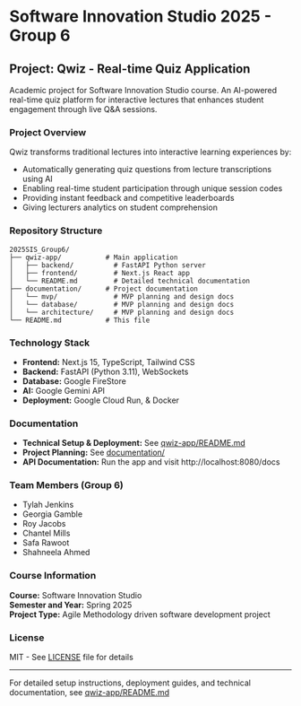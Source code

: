 # Software Innovation Studio 2025 - Group 6

## Project: Qwiz - Real-time Quiz Application

Academic project for Software Innovation Studio course. An AI-powered real-time quiz platform for interactive lectures that enhances student engagement through live Q&A sessions.

### Project Overview

Qwiz transforms traditional lectures into interactive learning experiences by:
- Automatically generating quiz questions from lecture transcriptions using AI
- Enabling real-time student participation through unique session codes
- Providing instant feedback and competitive leaderboards
- Giving lecturers analytics on student comprehension

### Repository Structure

```
2025SIS_Group6/
├── qwiz-app/           # Main application
│   ├── backend/          # FastAPI Python server
│   ├── frontend/         # Next.js React app
│   └── README.md         # Detailed technical documentation
├── documentation/      # Project documentation
│   └── mvp/              # MVP planning and design docs
│   └── database/         # MVP planning and design docs
│   └── architecture/     # MVP planning and design docs
└── README.md           # This file
```

### Technology Stack

- **Frontend:** Next.js 15, TypeScript, Tailwind CSS
- **Backend:** FastAPI (Python 3.11), WebSockets
- **Database:** Google FireStore
- **AI:** Google Gemini API
- **Deployment:** Google Cloud Run, & Docker

### Documentation

- **Technical Setup & Deployment:** See [qwiz-app/README.md](qwiz-app/README.md)
- **Project Planning:** See [documentation/](documentation/)
- **API Documentation:** Run the app and visit http://localhost:8080/docs

### Team Members (Group 6)

- Tylah Jenkins
- Georgia Gamble
- Roy Jacobs 
- Chantel Mills
- Safa Rawoot
- Shahneela Ahmed 

### Course Information

**Course:** Software Innovation Studio  
**Semester and Year:** Spring 2025  
**Project Type:** Agile Methodology driven software development project

### License

MIT - See [LICENSE](LICENSE) file for details

---

For detailed setup instructions, deployment guides, and technical documentation, see [qwiz-app/README.md](qwiz-app/README.md)
